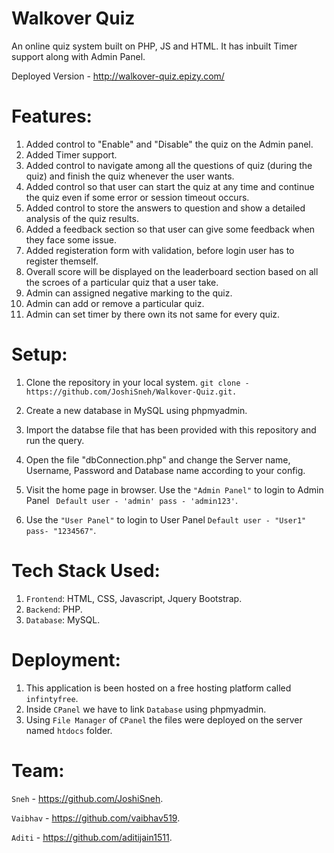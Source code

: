# Walkover Quiz
An online quiz system built on PHP, JS and HTML. It has inbuilt Timer support along with Admin Panel.

Deployed Version - http://walkover-quiz.epizy.com/

# Features: 

1. Added control to "Enable" and "Disable" the quiz on the Admin panel.
2. Added Timer support.
3. Added control to navigate among all the questions of quiz (during the quiz) and finish the quiz whenever the user wants.
4. Added control so that user can start the quiz at any time and continue the quiz even if some error or session timeout occurs.
5. Added control to store the answers to question and show a detailed analysis of the quiz results.
6. Added a feedback section so that user can give some feedback when they face some issue.
7. Added registeration form with validation, before login user has to register themself.
8. Overall score will be displayed on the leaderboard section based on all the scroes of a particular quiz that a user take.
9. Admin can assigned negative marking to the quiz.
10. Admin can add or remove a particular quiz.
11. Admin can set timer by there own its not same for every quiz.

# Setup:

1. Clone the repository in your local system.
`git clone - https://github.com/JoshiSneh/Walkover-Quiz.git.`
2. Create a new database in MySQL using phpmyadmin.
 
3. Import the databse file that has been provided with this repository and run the query.
 
4. Open the file "dbConnection.php" and change the Server name, Username, Password and Database name according to your config.
 
5. Visit the home page in browser. Use the `"Admin Panel"` to login to Admin Panel ` Default user - 'admin' pass - 'admin123'`. 

6. Use the `"User Panel"` to login to User Panel `Default user - "User1" pass- "1234567"`. 


# Tech Stack Used:
1. `Frontend`: HTML, CSS, Javascript, Jquery Bootstrap.
2. `Backend`: PHP.
3. `Database`: MySQL.

# Deployment:
1. This application is been hosted on a free hosting platform called `infintyfree`.
2. Inside `CPanel` we have to link `Database` using phpmyadmin.
3. Using `File Manager` of `CPanel` the files were deployed on the server named `htdocs` folder.

# Team:
`Sneh` - https://github.com/JoshiSneh.

`Vaibhav` - https://github.com/vaibhav519.

`Aditi` - https://github.com/aditijain1511.
